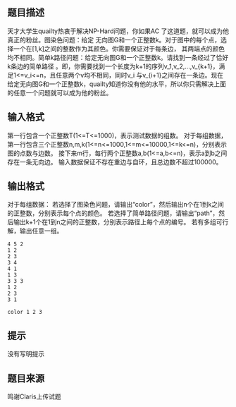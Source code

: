 


## 题目描述
天才大学生quailty热衷于解决NP-Hard问题，你如果AC 了这道题，就可以成为他真正的粉丝。图染色问题：给定
无向图G和一个正整数k。对于图中的每个点，选择一个在[1,k]之间的整数作为其颜色。你需要保证对于每条边，
其两端点的颜色均不相同。简单k路径问题：给定无向图G和一个正整数k。请找到一条经过了恰好k条边的简单路径
。即，你需要找到一个长度为k+1的序列v_1,v_2,...,v_{k+1}，满足1<=v_i<=n，且任意两个v均不相同，同时v_i
与v_{i+1}之间存在一条边。现在给定无向图G和一个正整数k，quailty知道你没有他的水平，所以你只需解决上面
的任意一个问题就可以成为他的粉丝。
## 输入格式
第一行包含一个正整数T(1<=T<=1000)，表示测试数据的组数。
对于每组数据，第一行包含三个正整数n,m,k(1<=n<=1000,1<=m<=10000,1<=k<=n)，分别表示图的点数与边数。
接下来m行，每行两个正整数a,b(1<=a,b<=n)，表示a到b之间存在一条无向边。
输入数据保证不存在重边与自环，且总边数不超过100000。
## 输出格式
对于每组数据：
若选择了图染色问题，请输出“color”，然后输出n个在1到k之间的正整数，分别表示每个点的颜色。
若选择了简单路径问题，请输出“path”，然后输出k+1个在1到n之间的正整数，分别表示路径上每个点的编号。
若有多组可行解，输出任意一组。

```input12
4 5 2
1 2
2 3
3 4
4 1
1 3
3 3 3
1 2
2 3
3 1

```

```output1path 3 2 1
color 1 2 3
```

## 提示
没有写明提示
## 题目来源
鸣谢Claris上传试题


